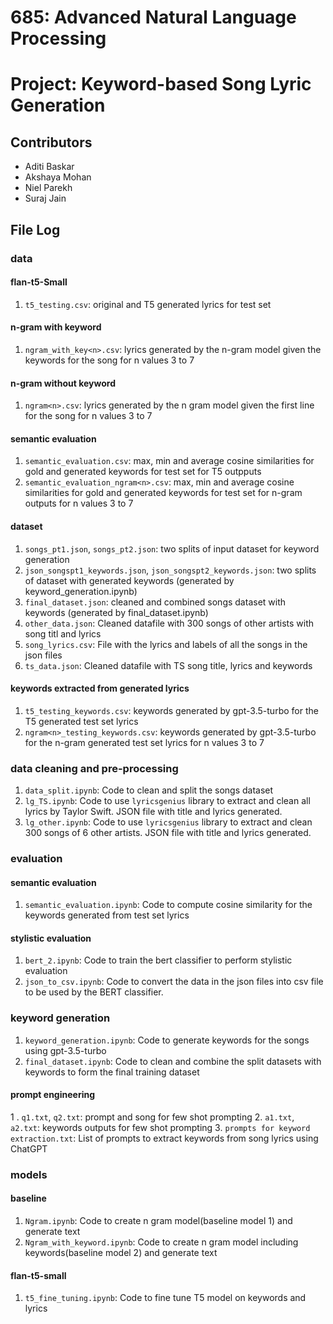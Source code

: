 # 685: Advanced Natural Language Processing
# Project: Keyword-based Song Lyric Generation

## Contributors
- Aditi Baskar
- Akshaya Mohan
- Niel Parekh
- Suraj Jain

## File Log
### data

#### flan-t5-Small
1. `t5_testing.csv`: original and T5 generated lyrics for test set

#### n-gram with keyword
1. `ngram_with_key<n>.csv`: lyrics generated by the n-gram model given the keywords for the song for n values 3 to 7

#### n-gram without keyword
1. `ngram<n>.csv`: lyrics generated by the n gram model given the first line for the song for n values 3 to 7

#### semantic evaluation
1. `semantic_evaluation.csv`: max, min and average cosine similarities for gold and generated keywords for test set for T5 outpputs
2. `semantic_evaluation_ngram<n>.csv`: max, min and average cosine similarities for gold and generated keywords for test set for n-gram outputs for n values 3 to 7

#### dataset
1. `songs_pt1.json`, `songs_pt2.json`: two splits of input dataset for keyword generation
2. `json_songspt1_keywords.json`, `json_songspt2_keywords.json`: two splits of dataset with generated keywords (generated by keyword_generation.ipynb)
3. `final_dataset.json`: cleaned and combined songs dataset with keywords (generated by final_dataset.ipynb)
4. `other_data.json`: Cleaned datafile with 300 songs of other artists with song titl and lyrics
5. `song_lyrics.csv`: File with the lyrics and labels of all the songs in the json files
6. `ts_data.json`: Cleaned datafile with TS song title, lyrics and keywords

#### keywords extracted from generated lyrics
1. `t5_testing_keywords.csv`: keywords generated by gpt-3.5-turbo for the T5 generated test set lyrics
2. `ngram<n>_testing_keywords.csv`: keywords generated by gpt-3.5-turbo for the n-gram generated test set lyrics for n values 3 to 7

### data cleaning and pre-processing
1. `data_split.ipynb`: Code to clean and split the songs dataset
2. `lg_TS.ipynb`: Code to use `lyricsgenius` library to extract and clean all lyrics by Taylor Swift. JSON file with title and lyrics generated.
3. `lg_other.ipynb`: Code to use `lyricsgenius` library to extract and clean 300 songs of 6 other artists. JSON file with title and lyrics generated.

### evaluation
#### semantic evaluation
1. `semantic_evaluation.ipynb`: Code to compute cosine similarity for the keywords generated from test set lyrics
#### stylistic evaluation
1. `bert_2.ipynb`: Code to train the bert classifier to perform stylistic evaluation 
2. `json_to_csv.ipynb`: Code to convert the data in the json files into csv file to be used by the BERT classifier.

### keyword generation
1. `keyword_generation.ipynb`: Code to generate keywords for the songs using gpt-3.5-turbo
2. `final_dataset.ipynb`: Code to clean and combine the split datasets with keywords to form the final training dataset

#### prompt engineering
1 . `q1.txt`, `q2.txt`: prompt and song for few shot prompting
2. `a1.txt`, `a2.txt`: keywords outputs for few shot prompting
3. `prompts for keyword extraction.txt`: List of prompts to extract keywords from song lyrics using ChatGPT

### models
#### baseline
1. `Ngram.ipynb`: Code to create n gram model(baseline model 1) and generate text
2. `Ngram_with_keyword.ipynb`: Code to create n gram model including keywords(baseline model 2) and generate text

#### flan-t5-small
1. `t5_fine_tuning.ipynb`: Code to fine tune T5 model on keywords and lyrics


